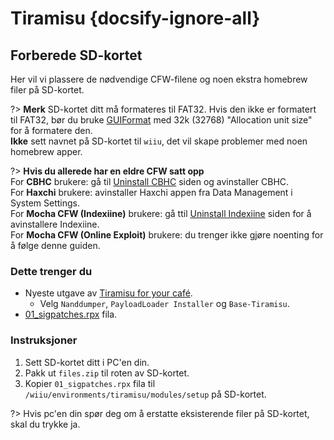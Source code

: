 # Tiramisu {docsify-ignore-all}

## Forberede SD-kortet

Her vil vi plassere de nødvendige CFW-filene og noen ekstra homebrew filer på SD-kortet.

?> **Merk** SD-kortet ditt må formateres til FAT32. Hvis den ikke er formatert til FAT32, bør du bruke [GUIFormat](http://ridgecrop.co.uk/index.htm?guiformat.htm) med 32k (32768) "Allocation unit size" for å formatere den. </br> **Ikke** sett navnet på SD-kortet til `wiiu`, det vil skape problemer med noen homebrew apper.

?> **Hvis du allerede har en eldre CFW satt opp** </br> For **CBHC** brukere: gå til [Uninstall CBHC](../uninstall-cbhc) siden og avinstaller CBHC. </br> For **Haxchi** brukere: avinstaller Haxchi appen fra Data Management i System Settings. </br> For **Mocha CFW (Indexiine)** brukere: gå ttil [Uninstall Indexiine](../uninstall-indexiine) siden for å avinstallere Indexiine. </br> For **Mocha CFW (Online Exploit)** brukere: du trenger ikke gjøre noenting for å følge denne guiden.

### Dette trenger du

- Nyeste utgave av [Tiramisu for your café](https://tiramisu.foryour.cafe).
    - Velg `Nanddumper`, `PayloadLoader Installer` og `Base-Tiramisu`.
- [01_sigpatches.rpx](/docs/files/01_sigpatches.rpx ":ignore") fila.

### Instruksjoner

1. Sett SD-kortet ditt i PC'en din.
1. Pakk ut `files.zip` til roten av SD-kortet.
1. Kopier `01_sigpatches.rpx` fila til `/wiiu/environments/tiramisu/modules/setup` på SD-kortet.

?> Hvis pc'en din spør deg om å erstatte eksisterende filer på SD-kortet, skal du trykke ja.
